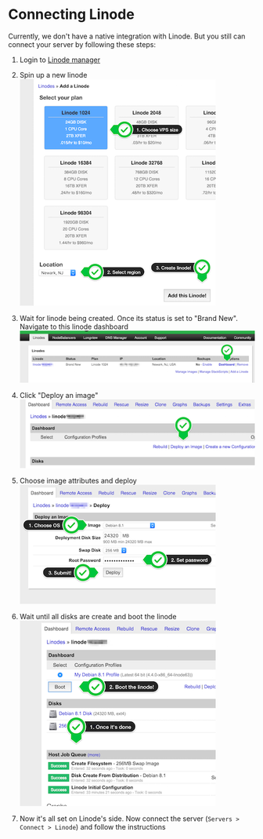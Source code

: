# Connecting Linode

Currently, we don't have a native integration with Linode. But you still can connect your server by following these steps: 

1. Login to <a href="https://manager.linode.com/" target="_blank">Linode manager</a> 

2. Spin up a new linode
<br>![](_images/linode-add-new.png)

3. Wait for linode being created. Once its status is set to "Brand New". Navigate to this linode dashboard
<br>![](_images/linodes.png)

4. Click "Deploy an image"
<br>![](_images/linode-deploy-image.png)

5. Choose image attributes and deploy
<br>![](_images/linode-image-attributes.png)

6. Wait until all disks are create and boot the linode
<br>![](_images/linode-boot.png)

7. Now it's all set on Linode's side. Now connect the server (`Servers > Connect > Linode`) and follow the instructions